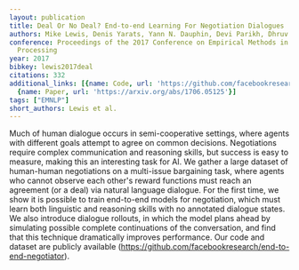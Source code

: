 ```yaml
---
layout: publication
title: Deal Or No Deal? End-to-end Learning For Negotiation Dialogues
authors: Mike Lewis, Denis Yarats, Yann N. Dauphin, Devi Parikh, Dhruv Batra
conference: Proceedings of the 2017 Conference on Empirical Methods in Natural Language
  Processing
year: 2017
bibkey: lewis2017deal
citations: 332
additional_links: [{name: Code, url: 'https://github.com/facebookresearch/end-to-end-negotiator)'},
  {name: Paper, url: 'https://arxiv.org/abs/1706.05125'}]
tags: ["EMNLP"]
short_authors: Lewis et al.
---
```

Much of human dialogue occurs in semi-cooperative settings, where agents with
different goals attempt to agree on common decisions. Negotiations require
complex communication and reasoning skills, but success is easy to measure,
making this an interesting task for AI. We gather a large dataset of
human-human negotiations on a multi-issue bargaining task, where agents who
cannot observe each other's reward functions must reach an agreement (or a
deal) via natural language dialogue. For the first time, we show it is possible
to train end-to-end models for negotiation, which must learn both linguistic
and reasoning skills with no annotated dialogue states. We also introduce
dialogue rollouts, in which the model plans ahead by simulating possible
complete continuations of the conversation, and find that this technique
dramatically improves performance. Our code and dataset are publicly available
(https://github.com/facebookresearch/end-to-end-negotiator).